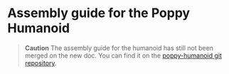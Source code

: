 # Assembly guide for the Poppy Humanoid

<!-- TODO: -->
> **Caution** The assembly guide for the humanoid has still not been merged on the new doc. You can find it on the [poppy-humanoid git repository](https://github.com/poppy-project/poppy-humanoid/blob/master/hardware/doc/en/assemblyGuide.md). 
